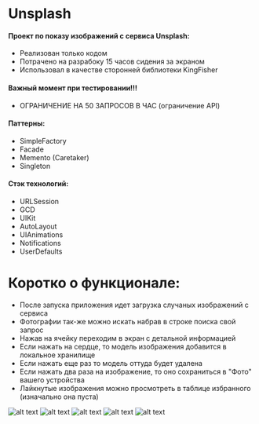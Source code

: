 # Unsplash


#### Проект по показу изображений с сервиса Unsplash:

- Реализован только кодом
- Потрачено на разрабоку 15 часов сидения за экраном
- Использовал в качестве сторонней библиотеки KingFisher

#### Важный момент при тестировании!!! 
- ОГРАНИЧЕНИЕ НА 50 ЗАПРОСОВ В ЧАС (ограничение API)

#### Паттерны:

- SimpleFactory
- Facade
- Memento (Caretaker)
- Singleton

#### Стэк технологий:

- URLSession
- GCD
- UIKit
- AutoLayout
- UIAnimations
- Notifications
- UserDefaults

# Коротко о функционале:

- После запуска приложения идет загрузка случаных изображений с сервиса
- Фотографии так-же можно искать набрав в строке поиска свой запрос
- Нажав на ячейку переходим в экран с детальной информацией
- Если нажать на сердце, то модель изображения добавится в локальное хранилище
- Если нажать еще раз то модель оттуда будет удалена
- Если нажать два раза на изображение, то оно сохраниться в "Фото" вашего устройства
- Лайкнутые изображения можно просмотреть в таблице избранного (изначально она пуста)

![alt text](screens/1.png)
![alt text](screens/2.png)
![alt text](screens/3.png)
![alt text](screens/4.png)
![alt text](screens/5.png)
